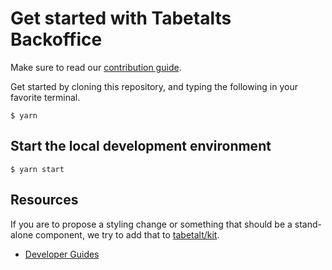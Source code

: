 # Get started with Tabetalts Backoffice

Make sure to read our [contribution guide][contributing].

Get started by cloning this repository, and typing the following
in your favorite terminal.

```shell
$ yarn
```

## Start the local development environment

```shell
$ yarn start
```

## Resources

If you are to propose a styling change or something that should be a stand-alone component,
we try to add that to [tabetalt/kit][kit].

- [Developer Guides][docs]

[docs]: https://docs.tabetalt.no/
[kit]: https://github.com/tabetalt/kit
[contributing]: https://github.com/tabetalt/.github/blob/main/.github/CONTRIBUTING.md
